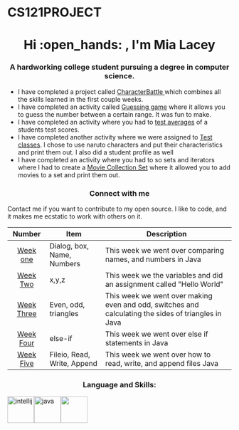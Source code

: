  # CS121PROJECT
<h1 align="center"> Hi :open_hands: , I'm Mia Lacey </h1>
<h3 align="center">   A hardworking college student pursuing a degree in computer science.</h3>




- I have completed a project called  [CharacterBattle ](https://github.com/miajamarra/CS121PROJECT/blob/3d45c6dce50bee5fea98edd820214b395ae0de25/src/ProjectOne/CharacterBattle.java) which combines all the skills learned in the first couple weeks.
- I have completed an activity called  [Guessing game](https://github.com/miajamarra/CS121PROJECT/blob/f1473de4b2e0af7e078b6e2445e0fdf7b64420b5/src/WEEKfour/Guessinggame.java) where it allows you to guess the number between a certain range. It was fun to make.
- I have completed an activity where you had to  [test averages](https://github.com/miajamarra/CS121PROJECT/blob/f1473de4b2e0af7e078b6e2445e0fdf7b64420b5/src/loopactivities/TestAverage.java) of a students test scores.
- I have completed another activity where we were assigned to  [Test classes](https://github.com/miajamarra/CS121PROJECT/blob/f1473de4b2e0af7e078b6e2445e0fdf7b64420b5/src/WEEKsix/Classactivity/testclass.java). I chose to use naruto characters and put their characteristics and print them out. I also did a student profile as well 
- I have completed an activity where you had to so sets and iterators where I had to create a  [Movie Collection Set](https://github.com/miajamarra/CS121PROJECT/blob/f1473de4b2e0af7e078b6e2445e0fdf7b64420b5/src/setAndIteratorActivity/MovieCollectionSet.java) where it allowed you to add movies to a set and print them out.

<h3 align = "center"> Connect with me </h3>
<p align = "Left" >Contact me if you want to contribute to my open source. I like to code, and it makes me ecstatic to work with others on it.</p>

| Number | Item | Description |
|:----: | ------| ------------|
|[ Week one](https://github.com/miajamarra/CS121PROJECT/tree/0e79c34c55c487c3e77f126d6fb29b10840709e1/src/weekONE)| Dialog, box, Name, Numbers | This week we went over comparing names, and numbers in Java|
| [Week Two](https://github.com/miajamarra/CS121PROJECT/tree/3e718e502be097b23b4f0300e373c9605e025cf4/src/weekTWO)| x,y,z | This week we the variables and did an assignment called  "Hello World"|
|[ Week Three](https://github.com/miajamarra/CS121PROJECT/tree/2e9b0d59ceaa5eff7df1b170588934ce40c093ab/src/WEEKthree)| Even, odd, triangles| This week we went over  making even and odd, switches  and calculating the sides of triangles  in Java|
| [Week Four]( https://github.com/miajamarra/CS121PROJECT/tree/2e9b0d59ceaa5eff7df1b170588934ce40c093ab/src/WEEKfour)| else-if| This week we went over else if statements in Java|
| [Week Five](https://github.com/miajamarra/CS121PROJECT/tree/3d45c6dce50bee5fea98edd820214b395ae0de25/src/weekFIVE)| Fileio, Read, Write, Append| This week we went over how to read, write, and append files  Java|

<h3 align= "center"> Language and Skills: </h3>
<p align = "left"> 
 <a href="https://github.com/devicons/devicon/blob/master/icons/intellij/intellij-original-wordmark.svg" target="blank" rel = "noreferrer"><img src="https://cdn.jsdelivr.net/gh/devicons/devicon/icons/intellij/intellij-original-wordmark.svg" alt = "intellij" width = "60" height= "60"/></a><a href= "https://github.com/devicons/devicon/blob/master/icons/java/java-original-wordmark.svg"target="blank" rel = "noreferrer"><img src="https://cdn.jsdelivr.net/gh/devicons/devicon/icons/java/java-original-wordmark.svg"" alt = "java" width = "60" height= "60"/></a><a href= "https://github.com/devicons/devicon/blob/master/icons/java/java-original-wordmark.svg"target="blank" rel = "noreferrer"><img src="https://cdn.jsdelivr.net/gh/devicons/devicon/icons/illustrator/illustrator-line.svg" lt = "java" width = "60" height= "60"/>
          
          
</p>
